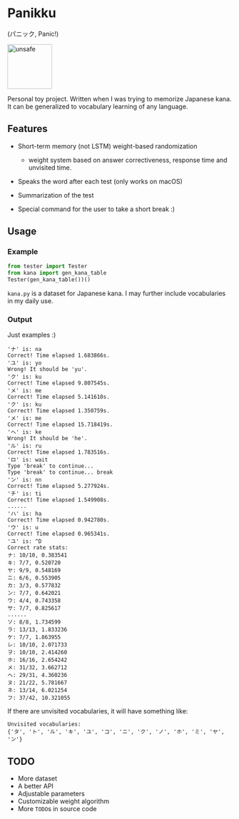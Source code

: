 # Panikku

(パニック, Panic!)

<img alt="unsafe" src="https://doc.rust-lang.org/book/img/ferris/unsafe.svg" width="100">

Personal toy project. Written when I was trying to memorize Japanese kana. It can be generalized to vocabulary learning of any language.

## Features

 - Short-term memory (not LSTM) weight-based randomization
    - weight system based on answer correctiveness, response time and unvisited time.

- Speaks the word after each test (only works on macOS)
- Summarization of the test
- Special command for the user to take a short break :)

## Usage

### Example

```python
from tester import Tester
from kana import gen_kana_table
Tester(gen_kana_table())()
```

`kana.py` is a dataset for Japanese kana. I may further include vocabularies in my daily use.

### Output

Just examples :)

```
'ナ' is: na
Correct! Time elapsed 1.683866s.
'ユ' is: yo
Wrong! It should be 'yu'.
'ク' is: ku
Correct! Time elapsed 9.807545s.
'メ' is: me
Correct! Time elapsed 5.141610s.
'ク' is: ku
Correct! Time elapsed 1.350759s.
'メ' is: me
Correct! Time elapsed 15.718419s.
'ヘ' is: ke
Wrong! It should be 'he'.
'ル' is: ru
Correct! Time elapsed 1.783516s.
'ロ' is: wait
Type 'break' to continue...
Type 'break' to continue... break
'ン' is: nn
Correct! Time elapsed 5.277924s.
'チ' is: ti
Correct! Time elapsed 1.549908s.
......
'ハ' is: ha
Correct! Time elapsed 0.942780s.
'ウ' is: u
Correct! Time elapsed 0.965341s.
'ユ' is: ^D
Correct rate stats:
ナ: 10/10, 0.383541
キ: 7/7, 0.520720
ヤ: 9/9, 0.548169
ニ: 6/6, 0.553905
カ: 3/3, 0.577832
ン: 7/7, 0.642021
ウ: 4/4, 0.743358
サ: 7/7, 0.825617
......
ソ: 8/8, 1.734599
ラ: 13/13, 1.833236
ケ: 7/7, 1.863955
レ: 10/10, 2.071733
ヲ: 10/10, 2.414260
ホ: 16/16, 2.654242
メ: 31/32, 3.662712
ヘ: 29/31, 4.360236
ヌ: 21/22, 5.781667
ネ: 13/14, 6.021254
フ: 37/42, 10.321055
```

If there are unvisited vocabularies, it will have something like:

```
Unvisited vocabularies:
{'タ', 'ト', 'ル', 'キ', 'ユ', 'コ', 'ニ', 'ク', 'ノ', 'ホ', 'ミ', 'ヤ', 'ン'}
```

## TODO

 - More dataset
 - A better API
 - Adjustable parameters
 - Customizable weight algorithm
 - More `TODO`s in source code

